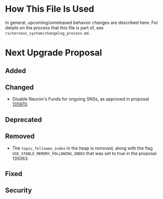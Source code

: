 # How This File Is Used

In general, upcoming/unreleased behavior changes are described here. For details
on the process that this file is part of, see
`rs/nervous_system/changelog_process.md`.

# Next Upgrade Proposal

## Added

## Changed

* Disable Neuron's Funds for ongoing SNSs, as approved in
  proposal [135970](https://dashboard.internetcomputer.org/proposal/135970).

## Deprecated

## Removed

* The `topic_followee_index` in the heap is removed, along with the flag
  `USE_STABLE_MEMORY_FOLLOWING_INDEX` that was set to true in the proposal 135063.

## Fixed

## Security
